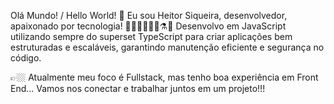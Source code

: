 Olá Mundo! / Hello World! 👋
Eu sou Heitor Siqueira, desenvolvedor, apaixonado por tecnologia! 👨🏻‍💻👨🏻‍🔬⚗️🧪
Desenvolvo em JavaScript utilizando sempre do superset TypeScript para criar aplicações bem estruturadas e escaláveis, garantindo manutenção eficiente e segurança no código.


👉🏼 Atualmente meu foco é Fullstack, mas tenho boa experiência em Front End...
Vamos nos conectar e trabalhar juntos em um projeto!!!


